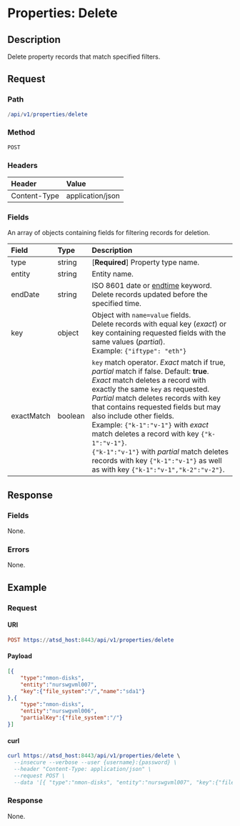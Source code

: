 # Properties: Delete

## Description

Delete property records that match specified filters.

## Request

### Path

```elm
/api/v1/properties/delete
```

### Method

```
POST 
```

### Headers

|**Header**|**Value**|
|:---|:---|
| Content-Type | application/json |

### Fields

An array of objects containing fields for filtering records for deletion.

| **Field**  | **Type** | **Description**  |
|:---|:---|:---|
| type | string | [**Required**] Property type name. |
| entity | string | Entity name. |
| endDate | string | ISO 8601 date or [endtime](/end-time-syntax.md) keyword.<br>Delete records updated before the specified time. |
| key | object | Object with `name=value` fields. <br>Delete records with equal key (_exact_) or key containing requested fields with the same values (_partial_).<br>Example: `{"iftype": "eth"}` |
| exactMatch | boolean | `key` match operator. _Exact_ match if true, _partial_ match if false. Default: **true**.<br>_Exact_ match deletes a record with exactly the same `key` as requested.<br>_Partial_ match deletes records with key that contains requested fields but may also include other fields.<br>Example: `{"k-1":"v-1"}` with _exact_ match deletes a record with key `{"k-1":"v-1"}`.<br>`{"k-1":"v-1"}` with _partial_ match deletes records with key `{"k-1":"v-1"}` as well as with key `{"k-1":"v-1","k-2":"v-2"}`.|

## Response

### Fields

None.

### Errors

None.

## Example

### Request

#### URI

```elm
POST https://atsd_host:8443/api/v1/properties/delete
```

#### Payload

```json
[{
    "type":"nmon-disks",
    "entity":"nurswgvml007",
    "key":{"file_system":"/","name":"sda1"}
},{
    "type":"nmon-disks",
    "entity":"nurswgvml006",
    "partialKey":{"file_system":"/"}
}]
``` 

#### curl

``` elm
curl https://atsd_host:8443/api/v1/properties/delete \
  --insecure --verbose --user {username}:{password} \
  --header "Content-Type: application/json" \
  --request POST \
  --data '[{ "type":"nmon-disks", "entity":"nurswgvml007", "key":{"file_system":"/","name":"sda1"} }]'
```

### Response

None.
